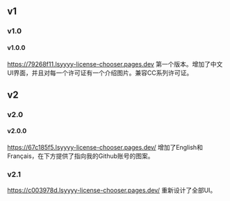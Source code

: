 ## v1
### v1.0
#### v1.0.0
<https://79268f11.lsyyyy-license-chooser.pages.dev>
第一个版本。增加了中文UI界面，并且对每一个许可证有一个介绍图片。兼容CC系列许可证。
## v2
### v2.0
#### v2.0.0
<https://67c185f5.lsyyyy-license-chooser.pages.dev/>
增加了English和Français，在下方提供了指向我的Github账号的图案。
### v2.1
<https://c003978d.lsyyyy-license-chooser.pages.dev/>
重新设计了全部UI。
